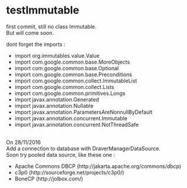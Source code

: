 # testImmutable

first commit, still no class Immutable. <br> 
But will come soon. 
<div> 
  dont forget the imports : 
  <ul>
    <li>import org.immutables.value.Value</li>
    <li>import com.google.common.base.MoreObjects</li>
    <li>import com.google.common.base.Optional</li>
    <li>import com.google.common.base.Preconditions</li>
    <li>import com.google.common.collect.ImmutableList</li>
    <li>import com.google.common.collect.Lists</li>
    <li>import com.google.common.primitives.Longs</li>
    <li>import javax.annotation.Generated</li>
    <li>import javax.annotation.Nullable</li>
    <li>import javax.annotation.ParametersAreNonnullByDefault</li>
    <li>import javax.annotation.concurrent.Immutable</li>
    <li>import javax.annotation.concurrent.NotThreadSafe</li>    
  </ul> 
</div>
</br>
<div> On 28/11/2016 </div>
<div>  Add a connection to database with DraverManagerDataSource.</div>
<div>
  Soon try pooled data source, like these one :
  <ul>
    <li>Apache Commons DBCP (http://jakarta.apache.org/commons/dbcp)</li>
    <li>c3p0 (http://sourceforge.net/projects/c3p0/)</li>
    <li>BoneCP (http://jolbox.com/)</li>
  </ul>

</div>

